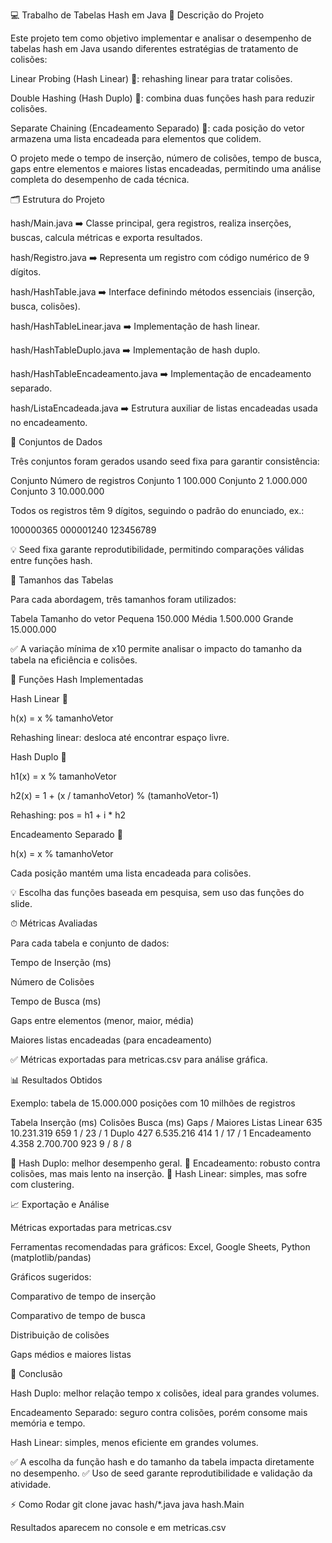 💻 Trabalho de Tabelas Hash em Java
📄 Descrição do Projeto

Este projeto tem como objetivo implementar e analisar o desempenho de tabelas hash em Java usando diferentes estratégias de tratamento de colisões:

Linear Probing (Hash Linear) 🔹: rehashing linear para tratar colisões.

Double Hashing (Hash Duplo) 🔹: combina duas funções hash para reduzir colisões.

Separate Chaining (Encadeamento Separado) 🔹: cada posição do vetor armazena uma lista encadeada para elementos que colidem.

O projeto mede o tempo de inserção, número de colisões, tempo de busca, gaps entre elementos e maiores listas encadeadas, permitindo uma análise completa do desempenho de cada técnica.

🗂 Estrutura do Projeto

hash/Main.java ➡️ Classe principal, gera registros, realiza inserções, buscas, calcula métricas e exporta resultados.

hash/Registro.java ➡️ Representa um registro com código numérico de 9 dígitos.

hash/HashTable.java ➡️ Interface definindo métodos essenciais (inserção, busca, colisões).

hash/HashTableLinear.java ➡️ Implementação de hash linear.

hash/HashTableDuplo.java ➡️ Implementação de hash duplo.

hash/HashTableEncadeamento.java ➡️ Implementação de encadeamento separado.

hash/ListaEncadeada.java ➡️ Estrutura auxiliar de listas encadeadas usada no encadeamento.

🧮 Conjuntos de Dados

Três conjuntos foram gerados usando seed fixa para garantir consistência:

Conjunto	Número de registros
Conjunto 1	100.000
Conjunto 2	1.000.000
Conjunto 3	10.000.000

Todos os registros têm 9 dígitos, seguindo o padrão do enunciado, ex.:

100000365
000001240
123456789


💡 Seed fixa garante reprodutibilidade, permitindo comparações válidas entre funções hash.

📏 Tamanhos das Tabelas

Para cada abordagem, três tamanhos foram utilizados:

Tabela	Tamanho do vetor
Pequena	150.000
Média	1.500.000
Grande	15.000.000

✅ A variação mínima de x10 permite analisar o impacto do tamanho da tabela na eficiência e colisões.

🧩 Funções Hash Implementadas

Hash Linear 🔹

h(x) = x % tamanhoVetor

Rehashing linear: desloca até encontrar espaço livre.

Hash Duplo 🔹

h1(x) = x % tamanhoVetor

h2(x) = 1 + (x / tamanhoVetor) % (tamanhoVetor-1)

Rehashing: pos = h1 + i * h2

Encadeamento Separado 🔹

h(x) = x % tamanhoVetor

Cada posição mantém uma lista encadeada para colisões.

💡 Escolha das funções baseada em pesquisa, sem uso das funções do slide.

⏱ Métricas Avaliadas

Para cada tabela e conjunto de dados:

Tempo de Inserção (ms)

Número de Colisões

Tempo de Busca (ms)

Gaps entre elementos (menor, maior, média)

Maiores listas encadeadas (para encadeamento)

✅ Métricas exportadas para metricas.csv para análise gráfica.

📊 Resultados Obtidos

Exemplo: tabela de 15.000.000 posições com 10 milhões de registros

Tabela	Inserção (ms)	Colisões	Busca (ms)	Gaps / Maiores Listas
Linear	635	10.231.319	659	1 / 23 / 1
Duplo	427	6.535.216	414	1 / 17 / 1
Encadeamento	4.358	2.700.700	923	9 / 8 / 8

🔹 Hash Duplo: melhor desempenho geral.
🔹 Encadeamento: robusto contra colisões, mas mais lento na inserção.
🔹 Hash Linear: simples, mas sofre com clustering.

📈 Exportação e Análise

Métricas exportadas para metricas.csv

Ferramentas recomendadas para gráficos: Excel, Google Sheets, Python (matplotlib/pandas)

Gráficos sugeridos:

Comparativo de tempo de inserção

Comparativo de tempo de busca

Distribuição de colisões

Gaps médios e maiores listas

🏁 Conclusão

Hash Duplo: melhor relação tempo x colisões, ideal para grandes volumes.

Encadeamento Separado: seguro contra colisões, porém consome mais memória e tempo.

Hash Linear: simples, menos eficiente em grandes volumes.

✅ A escolha da função hash e do tamanho da tabela impacta diretamente no desempenho.
✅ Uso de seed garante reprodutibilidade e validação da atividade.

⚡ Como Rodar
git clone <link-do-repo>
javac hash/*.java
java hash.Main


Resultados aparecem no console e em metricas.csv
